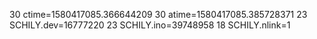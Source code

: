 30 ctime=1580417085.366644209
30 atime=1580417085.385728371
23 SCHILY.dev=16777220
23 SCHILY.ino=39748958
18 SCHILY.nlink=1
